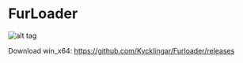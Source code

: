 # FurLoader

![alt tag](https://ipfs.io/ipfs/QmUvXBXjuxt81quDRzxtqj822shQiKzpzWZG67k1UKmf2H)

Download win_x64: https://github.com/Kycklingar/Furloader/releases
